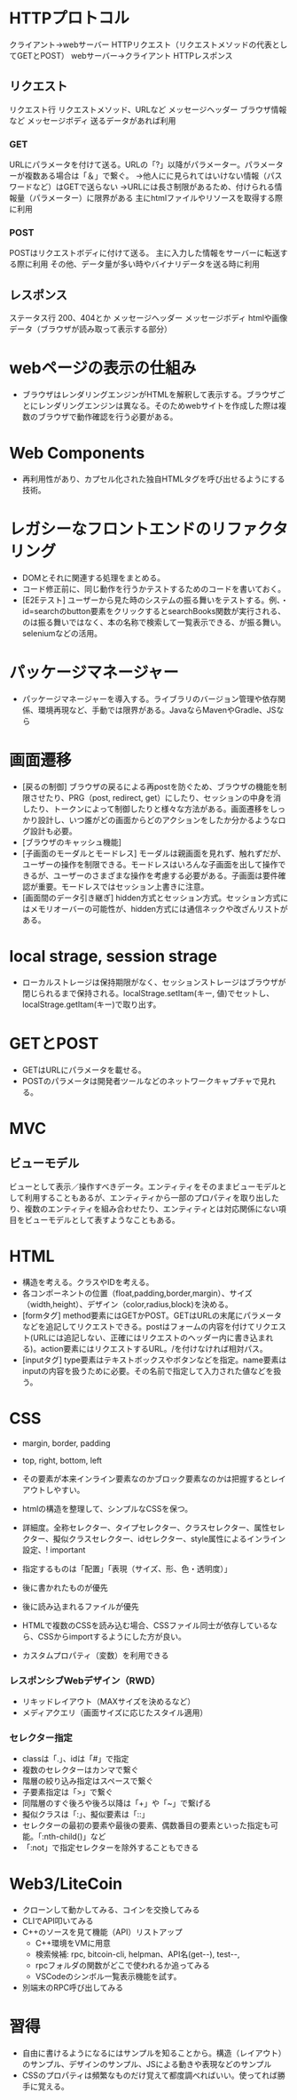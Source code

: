 # HTTPプロトコル
クライアント→webサーバー HTTPリクエスト（リクエストメソッドの代表としてGETとPOST）
webサーバー→クライアント HTTPレスポンス

## リクエスト
リクエスト行 リクエストメソッド、URLなど
メッセージヘッダー ブラウザ情報など
メッセージボディ 送るデータがあれば利用

### GET
URLにパラメータを付けて送る。URLの「?」以降がパラメーター。パラメーターが複数ある場合は「＆」で繋ぐ。
→他人にに見られてはいけない情報（パスワードなど）はGETで送らない
→URLには長さ制限があるため、付けられる情報量（パラメーター）に限界がある
主にhtmlファイルやリソースを取得する際に利用

### POST
POSTはリクエストボディに付けて送る。
主に入力した情報をサーバーに転送する際に利用
その他、データ量が多い時やバイナリデータを送る時に利用

## レスポンス
ステータス行 200、404とか
メッセージヘッダー
メッセージボディ htmlや画像データ（ブラウザが読み取って表示する部分）

# webページの表示の仕組み
* ブラウザはレンダリングエンジンがHTMLを解釈して表示する。ブラウザごとにレンダリングエンジンは異なる。そのためwebサイトを作成した際は複数のブラウザで動作確認を行う必要がある。

# Web Components
* 再利用性があり、カプセル化された独自HTMLタグを呼び出せるようにする技術。

# レガシーなフロントエンドのリファクタリング
* DOMとそれに関連する処理をまとめる。
* コード修正前に、同じ動作を行うかテストするためのコードを書いておく。
* [E2Eテスト] ユーザーから見た時のシステムの振る舞いをテストする。例、・id=searchのbutton要素をクリックするとsearchBooks関数が実行される、のは振る舞いではなく、本の名称で検索して一覧表示できる、が振る舞い。seleniumなどの活用。

# パッケージマネージャー
* パッケージマネージャーを導入する。ライブラリのバージョン管理や依存関係、環境再現など、手動では限界がある。JavaならMavenやGradle、JSなら


# 画面遷移
* [戻るの制御] ブラウザの戻るによる再postを防ぐため、ブラウザの機能を制限させたり、PRG（post, redirect, get）にしたり、セッションの中身を消したり、トークンによって制御したりと様々な方法がある。画面遷移をしっかり設計し、いつ誰がどの画面からどのアクションをしたか分かるようなログ設計も必要。
* [ブラウザのキャッシュ機能] 
* [子画面のモーダルとモードレス] モーダルは親画面を見れず、触れずだが、ユーザーの操作を制限できる。モードレスはいろんな子画面を出して操作できるが、ユーザーのさまざまな操作を考慮する必要がある。子画面は要件確認が重要。モードレスではセッション上書きに注意。
* [画面間のデータ引き継ぎ] hidden方式とセッション方式。セッション方式にはメモリオーバーの可能性が、hidden方式には通信ネックや改ざんリストがある。

# local strage, session strage
* ローカルストレージは保持期限がなく、セッションストレージはブラウザが閉じられるまで保持される。localStrage.setItam(キー, 値)でセットし、localStrage.getItam(キー)で取り出す。


# GETとPOST
* GETはURLにパラメータを載せる。
* POSTのパラメータは開発者ツールなどのネットワークキャプチャで見れる。

# MVC
## ビューモデル
ビューとして表示／操作すべきデータ。エンティティをそのままビューモデルとして利用することもあるが、エンティティから一部のプロパティを取り出したり、複数のエンティティを組み合わせたり、エンティティとは対応関係にない項目をビューモデルとして表すようなこともある。

# HTML
* 構造を考える。クラスやIDを考える。
* 各コンポーネントの位置（float,padding,border,margin）、サイズ（width,height）、デザイン（color,radius,block)を決める。
* [formタグ] method要素にはGETかPOST。GETはURLの末尾にパラメータなどを追記してリクエストできる。postはフォームの内容を付けてリクエスト(URLには追記しない、正確にはリクエストのヘッダー内に書き込まれる)。action要素にはリクエストするURL。/を付けなければ相対パス。
* [inputタグ] type要素はテキストボックスやボタンなどを指定。name要素はinputの内容を扱うために必要。その名前で指定して入力された値などを扱う。

# CSS
* margin, border, padding
* top, right, bottom, left

* その要素が本来インライン要素なのかブロック要素なのかは把握するとレイアウトしやすい。
* htmlの構造を整理して、シンプルなCSSを保つ。
* 詳細度。全称セレクター、タイプセレクター、クラスセレクター、属性セレクター、擬似クラスセレクター、idセレクター、style属性によるインライン設定、! important
* 指定するものは「配置」「表現（サイズ、形、色・透明度）」

* 後に書かれたものが優先
* 後に読み込まれるファイルが優先
* HTMLで複数のCSSを読み込む場合、CSSファイル同士が依存しているなら、CSSからimportするようにした方が良い。
* カスタムプロパティ（変数）を利用できる

### レスポンシブWebデザイン（RWD）
* リキッドレイアウト（MAXサイズを決めるなど）
* メディアクエリ（画面サイズに応じたスタイル適用）

### セレクター指定
* classは「.」、idは「#」で指定
* 複数のセレクターはカンマで繋ぐ
* 階層の絞り込み指定はスペースで繋ぐ
* 子要素指定は「>」で繋ぐ
* 同階層のすぐ後ろや後ろ以降は「+」や「~」で繋げる
* 擬似クラスは「:」、擬似要素は「::」
* セレクターの最初の要素や最後の要素、偶数番目の要素といった指定も可能。「:nth-child()」など
* 「:not」で指定セレクターを除外することもできる

# Web3/LiteCoin
* クローンして動かしてみる、コインを交換してみる
* CLIでAPI叩いてみる
* C++のソースを見て機能（API）リストアップ
    * C++環境をVMに用意
    * 検索候補: rpc, bitcoin-cli, helpman、API名(get--), test--, 
    * rpcフォルダの関数がどこで使われるか追ってみる
    * VSCodeのシンボル一覧表示機能を試す。
* 別端末のRPC呼び出してみる

# 習得
* 自由に書けるようになるにはサンプルを知ることから。構造（レイアウト）のサンプル、デザインのサンプル、JSによる動きや表現などのサンプル
* CSSのプロパティは頻繁なものだけ覚えて都度調べればいい。使ってれば勝手に覚える。
